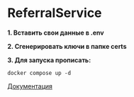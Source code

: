 # ReferralService
<b>1. Вставить свои данные в .env</b>

<b>2. Сгенерировать ключи в папке certs</b>

<b>3. Для запуска прописать:</b>

<code>docker compose up -d</code>

[Документация](http://localhost:5466/docs#)